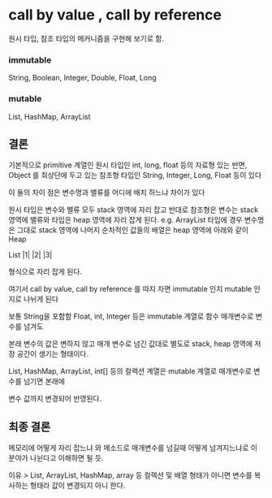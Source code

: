 # call by value , call by reference

원시 타입, 참조 타입의 메커니즘을 구현해 보기로 함.


### immutable

String, Boolean, Integer, Double, Float, Long

### mutable

List, HashMap, ArrayList



## 결론

기본적으로 primitive 계열인 원시 타입인 int, long, float 등의 자료형 있는 반면,
Object 를 최상단에 두고 있는 참조형 타입인 String, Integer, Long, Float 등이 있다

이 둘의 차이 점은 변수명과 밸류를 어디에 배치 하느냐 차이가 있다

원시 타입은 변수와 밸류 모두 stack 영역에 자리 잡고 반대로 참조형은 변수는 stack 영역에 밸류와 타입은
heap 영역에 자리 잡게 된다. 
e.g. ArrayList 타입에 경우 변수명은 그대로 stack 영역에 나머지 순차적인 값들의 배열은 heap 영역에
아래와 같이
Heap 
 
List
|1|
|2|
|3|

형식으로 자리 잡게 된다. 

여기서 call by value, call by reference 를 따지 자면 immutable 인지 mutable 인지로 나뉘게 된다

보통 String을 포함함 Float, int, Integer 등은 immutable 계열로 함수 매개변수로 변수를 넘겨도

본래 변수의 값은 변하지 않고 매개 변수로 넘긴 값대로 별도로 stack, heap 영역에 저장 공간이 생기는 형태이다.

List, HashMap, ArrayList, int[] 등의 컬렉션 계열은 mutable 계열로 매개변수로 변수를 넘기면 본래에 

변수 값까지 변경되어 반영된다.

## 최종 결론

메모리에 어떻게 자리 잡느냐 와 메소드로 매개변수를 넘길때 어떻게 넘겨지느냐로 이 분야가 나뉜다고 이해하면 될 듯.

이유 >  List, ArrayList, HashMap, array 등 컬렉션 및 배열 형태가 아니면 변수를 복사하는 형태라 값이 변경되지 아니 한다.